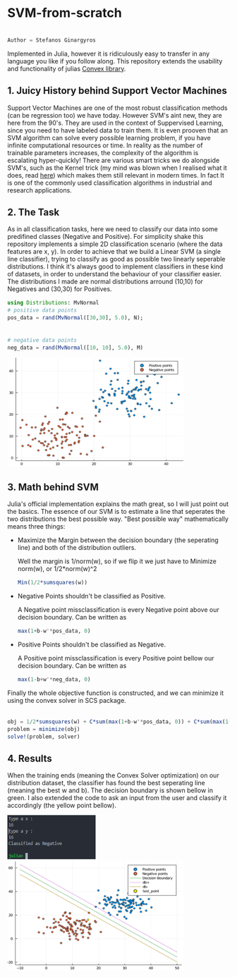 # SVM-from-scratch 

```python

Author = Stefanos Ginargyros

```

Implemented in Julia, however it is ridiculously easy to transfer in any language you like if you follow along.
This repository extends the usability and functionality of julias [Convex library](https://jump.dev/Convex.jl/v0.13.2/examples/general_examples/svm/).


## 1. Juicy History behind Support Vector Machines 

Support Vector Machines are one of the most robust classification methods (can be regression too) we have today. 
However SVM's aint new, they are here from the 90's. They are used in the context of Suppervised Learning, since you need to have labeled data to train them.
It is even prooven that an SVM algorithm can solve every possible learning problem, if you have infinite computational resources or time. In reality as the number of trainable parameters increases, the complexity of the algorithm is escalating hyper-quickly! There are various smart tricks we do alongside SVM's, such as the Kernel trick (my mind
was blown when I realised what it does, read [here](https://medium.com/@zxr.nju/what-is-the-kernel-trick-why-is-it-important-98a98db0961d)) which makes them still relevant in modern times. In fact It is one of the commonly used classification algorithms in industrial and research applications.



## 2. The Task

As in all classification tasks, here we need to classify our data into some predifined classes (Negative and Positive). For simplicity shake this repository implements a simple 
2D classification scenario (where the data features are x, y). In order to achieve that we build a Linear SVM (a single line classifier), trying to classify as good as possible
two linearly seperable distributions. I think it's always good to implement classifiers in these kind of datasets, in order to understand the behaviour of your classifier
easier. The distributions I made are normal distributions arround (10,10) for Negatives and (30,30) for Positives. 

 ```julia
using Distributions: MvNormal
# positive data points
pos_data = rand(MvNormal([30,30], 5.0), N);


# negative data points
neg_data = rand(MvNormal([10, 10], 5.0), M)
```

<img src="https://github.com/stefgina/svm-from-scratch/blob/main/imgs/distributions.png" width=400 height=250>


## 3. Math behind SVM

Julia's official implementation explains the math great, so I will just point out the basics. The essence of our SVM is to estimate a line that seperates the two distributions
the best possible way. "Best possible way" mathematically means three things:

* Maximize the Margin between the decision boundary (the seperating line) and both of the distribution outliers.

   Well the margin is 1/norm(w), so if we flip it we just have to Minimize norm(w), or 1/2*norm(w)^2

   ```julia
   Min(1/2*sumsquares(w))
   ```

* Negative Points shouldn't be classified as Positive.

   A Negative point missclassification is every Negative point above our decision boundary. Can be written as 

   ```julia
   max(1+b-w'*pos_data, 0)
   ```


* Positive Points shouldn't be classified as Negative.

   A Positive point missclassification is every Positive point bellow our decision boundary. Can be written as 

   ```julia
   max(1-b+w'*neg_data, 0)
   ```

Finally the whole objective function is constructed, and we can minimize it using the convex solver in SCS package.

```julia

obj = 1/2*sumsquares(w) + C*sum(max(1+b-w'*pos_data, 0)) + C*sum(max(1-b+w'*neg_data, 0))
problem = minimize(obj)
solve!(problem, solver)

```


## 4. Results

When the training ends (meaning the Convex Solver optimization) on our distribution dataset, the classifier has found the best seperating line (meaning the best w and b).
The decision boundary is shown bellow in green. I also extended the code to ask an input from the user and classify it accordingly (the yellow point bellow).



<img src="https://github.com/stefgina/svm-from-scratch/blob/main/imgs/julia.png" width=200 height=100> 
<img src="https://github.com/stefgina/svm-from-scratch/blob/main/imgs/classified.png" width=400 height=250>

















